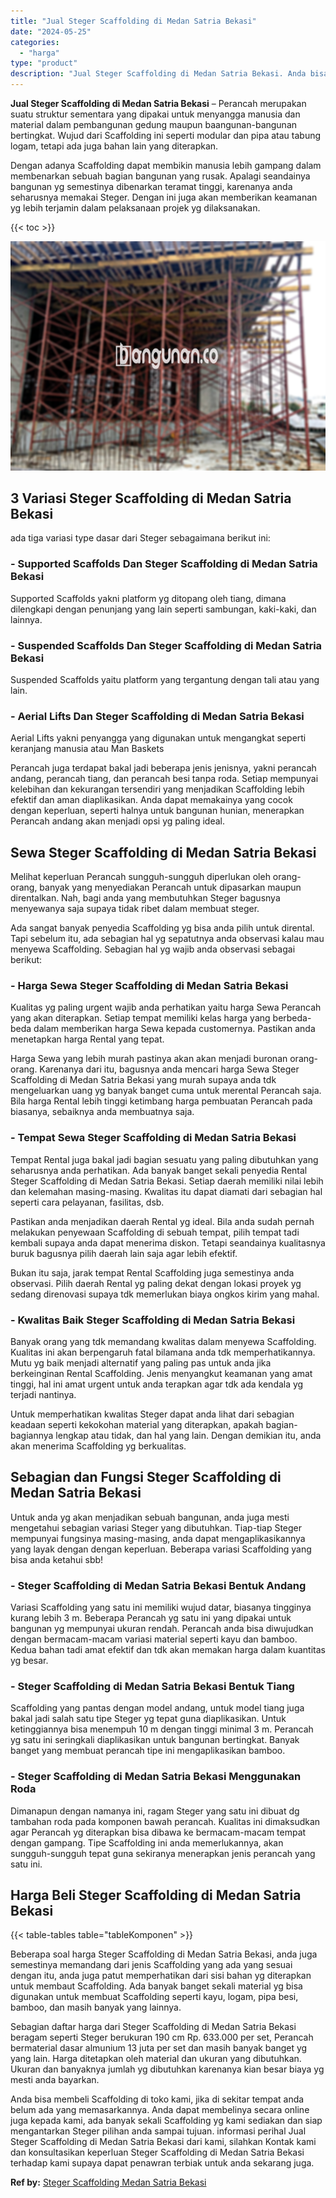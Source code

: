 ```yaml
---
title: "Jual Steger Scaffolding di Medan Satria Bekasi"
date: "2024-05-25"
categories: 
  - "harga"
type: "product"
description: "Jual Steger Scaffolding di Medan Satria Bekasi. Anda bisa membeli Scaffolding di toko kami, jika di sekitar tempat anda belum ada yang memasarkannya. Anda da..."
---
```


**Jual Steger Scaffolding di Medan Satria Bekasi** – Perancah merupakan suatu struktur sementara yang dipakai untuk menyangga manusia dan material dalam pembangunan gedung maupun baangunan-bangunan bertingkat. Wujud dari Scaffolding ini seperti modular dan pipa atau tabung logam, tetapi ada juga bahan lain yang diterapkan.

Dengan adanya Scaffolding dapat membikin manusia lebih gampang dalam membenarkan sebuah bagian bangunan yang rusak. Apalagi seandainya bangunan yg semestinya dibenarkan teramat tinggi, karenanya anda seharusnya memakai Steger. Dengan ini juga akan memberikan keamanan yg lebih terjamin dalam pelaksanaan projek yg dilaksanakan.

{{< toc >}}

![Jual Steger Scaffolding di Medan Satria Bekasi](/images/sewa-scaffolding-steger-28.png)

## 3 Variasi Steger Scaffolding di Medan Satria Bekasi

ada tiga variasi type dasar dari Steger sebagaimana berikut ini:

### \- Supported Scaffolds Dan Steger Scaffolding di Medan Satria Bekasi

Supported Scaffolds yakni platform yg ditopang oleh tiang, dimana dilengkapi dengan penunjang yang lain seperti sambungan, kaki-kaki, dan lainnya.

### \- Suspended Scaffolds Dan Steger Scaffolding di Medan Satria Bekasi

Suspended Scaffolds yaitu platform yang tergantung dengan tali atau yang lain.

### \- Aerial Lifts Dan Steger Scaffolding di Medan Satria Bekasi

Aerial Lifts yakni penyangga yang digunakan untuk mengangkat seperti keranjang manusia atau Man Baskets

Perancah juga terdapat bakal jadi beberapa jenis jenisnya, yakni perancah andang, perancah tiang, dan perancah besi tanpa roda. Setiap mempunyai kelebihan dan kekurangan tersendiri yang menjadikan Scaffolding lebih efektif dan aman diaplikasikan. Anda dapat memakainya yang cocok dengan keperluan, seperti halnya untuk bangunan hunian, menerapkan Perancah andang akan menjadi opsi yg paling ideal.

## Sewa Steger Scaffolding di Medan Satria Bekasi

Melihat keperluan Perancah sungguh-sungguh diperlukan oleh orang-orang, banyak yang menyediakan Perancah untuk dipasarkan maupun direntalkan. Nah, bagi anda yang membutuhkan Steger bagusnya menyewanya saja supaya tidak ribet dalam membuat steger.

Ada sangat banyak penyedia Scaffolding yg bisa anda pilih untuk dirental. Tapi sebelum itu, ada sebagian hal yg sepatutnya anda observasi kalau mau menyewa Scaffolding. Sebagian hal yg wajib anda observasi sebagai berikut:

### \- Harga Sewa Steger Scaffolding di Medan Satria Bekasi

Kualitas yg paling urgent wajib anda perhatikan yaitu harga Sewa Perancah yang akan diterapkan. Setiap tempat memiliki kelas harga yang berbeda-beda dalam memberikan harga Sewa kepada customernya. Pastikan anda menetapkan harga Rental yang tepat.

Harga Sewa yang lebih murah pastinya akan akan menjadi buronan orang-orang. Karenanya dari itu, bagusnya anda mencari harga Sewa Steger Scaffolding di Medan Satria Bekasi yang murah supaya anda tdk mengeluarkan uang yg banyak banget cuma untuk merental Perancah saja. Bila harga Rental lebih tinggi ketimbang harga pembuatan Perancah pada biasanya, sebaiknya anda membuatnya saja.

### \- Tempat Sewa Steger Scaffolding di Medan Satria Bekasi

Tempat Rental juga bakal jadi bagian sesuatu yang paling dibutuhkan yang seharusnya anda perhatikan. Ada banyak banget sekali penyedia Rental Steger Scaffolding di Medan Satria Bekasi. Setiap daerah memiliki nilai lebih dan kelemahan masing-masing. Kwalitas itu dapat diamati dari sebagian hal seperti cara pelayanan, fasilitas, dsb.

Pastikan anda menjadikan daerah Rental yg ideal. Bila anda sudah pernah melakukan penyewaan Scaffolding di sebuah tempat, pilih tempat tadi kembali supaya anda dapat menerima diskon. Tetapi seandainya kualitasnya buruk bagusnya pilih daerah lain saja agar lebih efektif.

Bukan itu saja, jarak tempat Rental Scaffolding juga semestinya anda observasi. Pilih daerah Rental yg paling dekat dengan lokasi proyek yg sedang direnovasi supaya tdk memerlukan biaya ongkos kirim yang mahal.

### \- Kwalitas Baik Steger Scaffolding di Medan Satria Bekasi

Banyak orang yang tdk memandang kwalitas dalam menyewa Scaffolding. Kualitas ini akan berpengaruh fatal bilamana anda tdk memperhatikannya. Mutu yg baik menjadi alternatif yang paling pas untuk anda jika berkeinginan Rental Scaffolding. Jenis menyangkut keamanan yang amat tinggi, hal ini amat urgent untuk anda terapkan agar tdk ada kendala yg terjadi nantinya.

Untuk memperhatikan kwalitas Steger dapat anda lihat dari sebagian keadaan seperti kekokohan material yang diterapkan, apakah bagian-bagiannya lengkap atau tidak, dan hal yang lain. Dengan demikian itu, anda akan menerima Scaffolding yg berkualitas.

## Sebagian dan Fungsi Steger Scaffolding di Medan Satria Bekasi

Untuk anda yg akan menjadikan sebuah bangunan, anda juga mesti mengetahui sebagian variasi Steger yang dibutuhkan. Tiap-tiap Steger mempunyai fungsinya masing-masing, anda dapat mengaplikasikannya yang layak dengan dengan keperluan. Beberapa variasi Scaffolding yang bisa anda ketahui sbb!

### \- Steger Scaffolding di Medan Satria Bekasi Bentuk Andang

Variasi Scaffolding yang satu ini memiliki wujud datar, biasanya tingginya kurang lebih 3 m. Beberapa Perancah yg satu ini yang dipakai untuk bangunan yg mempunyai ukuran rendah. Perancah anda bisa diwujudkan dengan bermacam-macam variasi material seperti kayu dan bamboo. Kedua bahan tadi amat efektif dan tdk akan memakan harga dalam kuantitas yg besar.

### \- Steger Scaffolding di Medan Satria Bekasi Bentuk Tiang

Scaffolding yang pantas dengan model andang, untuk model tiang juga bakal jadi salah satu tipe Steger yg tepat guna diaplikasikan. Untuk ketinggiannya bisa menempuh 10 m dengan tinggi minimal 3 m. Perancah yg satu ini seringkali diaplikasikan untuk bangunan bertingkat. Banyak banget yang membuat perancah tipe ini mengaplikasikan bamboo.

### \- Steger Scaffolding di Medan Satria Bekasi Menggunakan Roda

Dimanapun dengan namanya ini, ragam Steger yang satu ini dibuat dg tambahan roda pada komponen bawah perancah. Kualitas ini dimaksudkan agar Perancah yg diterapkan bisa dibawa ke bermacam-macam tempat dengan gampang. Tipe Scaffolding ini anda memerlukannya, akan sungguh-sungguh tepat guna sekiranya menerapkan jenis perancah yang satu ini.

## Harga Beli Steger Scaffolding di Medan Satria Bekasi

{{< table-tables table="tableKomponen" >}}

Beberapa soal harga Steger Scaffolding di Medan Satria Bekasi, anda juga semestinya memandang dari jenis Scaffolding yang ada yang sesuai dengan itu, anda juga patut memperhatikan dari sisi bahan yg diterapkan untuk membaut Scaffolding. Ada banyak banget sekali material yg bisa digunakan untuk membuat Scaffolding seperti kayu, logam, pipa besi, bamboo, dan masih banyak yang lainnya.

Sebagian daftar harga dari Steger Scaffolding di Medan Satria Bekasi beragam seperti Steger berukuran 190 cm Rp. 633.000 per set, Perancah bermaterial dasar almunium 13 juta per set dan masih banyak banget yg yang lain. Harga ditetapkan oleh material dan ukuran yang dibutuhkan. Ukuran dan banyaknya jumlah yg dibutuhkan karenanya kian besar biaya yg mesti anda bayarkan.

Anda bisa membeli Scaffolding di toko kami, jika di sekitar tempat anda belum ada yang memasarkannya. Anda dapat membelinya secara online juga kepada kami, ada banyak sekali Scaffolding yg kami sediakan dan siap mengantarkan Steger pilihan anda sampai tujuan. informasi perihal Jual Steger Scaffolding di Medan Satria Bekasi dari kami, silahkan Kontak kami dan konsultasikan keperluan Steger Scaffolding di Medan Satria Bekasi terhadap kami supaya dapat penawran terbiak untuk anda sekarang juga.

**Ref by:** [Steger Scaffolding Medan Satria Bekasi](https://id.wikipedia.org/wiki/Steger)
